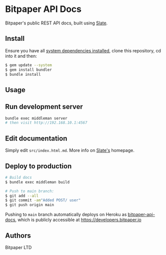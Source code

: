 # Bitpaper API Docs

Bitpaper's public REST API docs, built using [Slate][slate].

## Install

Ensure you have all [system dependencies installed][slate-getting-started],
clone this repository, cd into it and then:

```bash
$ gem update --system
$ gem install bundler
$ bundle install
```

## Usage

## Run development server

```bash
bundle exec middleman server
# then visit http://192.168.10.1:4567
```

## Edit documentation

Simply edit `src/index.html.md`.
More info on [Slate's][slate] homepage.

## Deploy to production

```bash
# Build docs
$ bundle exec middleman build

# Push to main branch:
$ git add --all
$ git commit -am"Added POST/ user"
$ git push origin main
```

Pushing to `main` branch automatically deploys on Heroku as
[bitpaper-api-docs][heroku-bitpaper-api-docs],
which is publicly accessible at https://developers.bitpaper.io

[slate]:https://github.com/slatedocs/slate
[slate-getting-started]:https://github.com/slatedocs/slate/wiki/Using-Slate-Natively
[heroku-bitpaper-api-docs]:https://dashboard.heroku.com/apps/bitpaper-api-docs

## Authors

Bitpaper LTD
